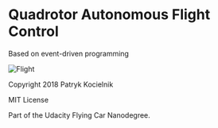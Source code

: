 Quadrotor Autonomous Flight Control
===================================

Based on event-driven programming

![Flight](flight.gif)

Copyright 2018 Patryk Kocielnik

MIT License

Part of the Udacity Flying Car Nanodegree.
